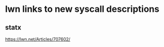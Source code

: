 lwn links to new syscall descriptions
=====================================


statx
-----

https://lwn.net/Articles/707602/
